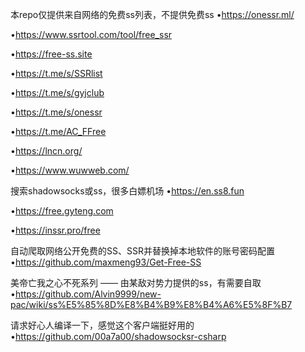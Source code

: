 
本repo仅提供来自网络的免费ss列表，不提供免费ss
•https://onessr.ml/

•https://www.ssrtool.com/tool/free_ssr

•https://free-ss.site

•https://t.me/s/SSRlist

•https://t.me/s/gyjclub

•https://t.me/s/onessr

•https://t.me/AC_FFree

•https://lncn.org/

•https://www.wuwweb.com/


搜索shadowsocks或ss，很多白嫖机场
•https://en.ss8.fun

•https://free.gyteng.com

•https://inssr.pro/free


自动爬取网络公开免费的SS、SSR并替换掉本地软件的账号密码配置
•https://github.com/maxmeng93/Get-Free-SS


美帝亡我之心不死系列 —— 由某敌对势力提供的ss，有需要自取
•https://github.com/Alvin9999/new-pac/wiki/ss%E5%85%8D%E8%B4%B9%E8%B4%A6%E5%8F%B7


请求好心人编译一下，感觉这个客户端挺好用的
•https://github.com/00a7a00/shadowsocksr-csharp
